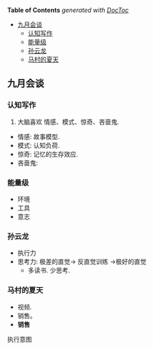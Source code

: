 <!-- START doctoc generated TOC please keep comment here to allow auto update -->
<!-- DON'T EDIT THIS SECTION, INSTEAD RE-RUN doctoc TO UPDATE -->
**Table of Contents**  *generated with [DocToc](https://github.com/thlorenz/doctoc)*

- [九月会谈](#%E4%B9%9D%E6%9C%88%E4%BC%9A%E8%B0%88)
  - [认知写作](#%E8%AE%A4%E7%9F%A5%E5%86%99%E4%BD%9C)
  - [能量级](#%E8%83%BD%E9%87%8F%E7%BA%A7)
  - [孙云龙](#%E5%AD%99%E4%BA%91%E9%BE%99)
  - [马村的夏天](#%E9%A9%AC%E6%9D%91%E7%9A%84%E5%A4%8F%E5%A4%A9)

<!-- END doctoc generated TOC please keep comment here to allow auto update -->

## 九月会谈

### 认知写作
1. 大脑喜欢 情感、模式、惊奇、吝啬鬼.
  * 情感: 故事模型.
  * 模式: 认知负荷.
  * 惊奇: 记忆的生存效应.
  * 吝啬鬼:

### 能量级
  * 环境
  * 工具
  * 意志

### 孙云龙
  * 执行力
  * 思考力: 极差的直觉→ 反直觉训练 →极好的直觉
      * 多读书. 少思考.

### 马村的夏天
   * 视频.
   * 销售。
   * **销售**


执行意图
